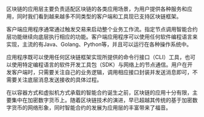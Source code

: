区块链的应用层主要负责适配区块链的各类应用场景，为用户提供各种服务和应用，同时我们看到越来越多不同类型的客户端和工具现已支持区块链框架。

客户端应用程序通常通过触发交易来启动整个业务工作流。指定节点调用智能合约层功能继续向底层执行相应的功能。客户端应用程序可以使用任何软件编程语言来实现，主流的有Java、Golang、Python等，并且可以运行在各种操作系统中。

应用程序既可以使用任何区块链框架实现所提供的命令行接口（CLI）工具，也可以使用特定编程语言的软件开发工具包（SDK）与网络上的节点通信。用户在开发客户端时，只需要关注自己的业务逻辑，调用相应接口封装并发送消息即可，不需要关注底层消息发送接收的具体过程。

在以容器方式和虚拟机方式承载的智能合约诞生之前，区块链的应用十分有限，主要集中在加密数字货币上。随着区块链技术的演进，早已超越其传统的基于加密数字货币的网络形象，同时智能合约的发展为应用层的丰富带来了福音。